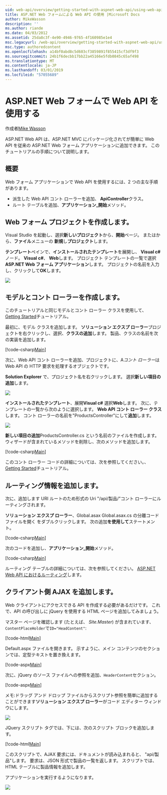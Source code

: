 ```yaml
---
uid: web-api/overview/getting-started-with-aspnet-web-api/using-web-api-with-aspnet-web-forms
title: ASP.NET Web フォームによる Web API の使用 |Microsoft Docs
author: MikeWasson
description: ''
ms.author: riande
ms.date: 04/03/2012
ms.assetid: 25da8c3f-4e90-4946-9765-4f160985e1e4
msc.legacyurl: /web-api/overview/getting-started-with-aspnet-web-api/using-web-api-with-aspnet-web-forms
msc.type: authoredcontent
ms.openlocfilehash: a14bf0abd8c5d603cf3859891f855415cf3df9f3
ms.sourcegitcommit: 24b1f6decbb17bb22a45166e5fdb0845c65af498
ms.translationtype: MT
ms.contentlocale: ja-JP
ms.lasthandoff: 03/01/2019
ms.locfileid: "57055689"
---
```

<a name="using-web-api-with-aspnet-web-forms"></a>ASP.NET Web フォームで Web API を使用する
====================
作成者[Mike Wasson](https://github.com/MikeWasson)

ASP.NET Web API は、ASP.NET MVC にパッケージ化されてが簡単に Web API を従来の ASP.NET Web フォーム アプリケーションに追加できます。 このチュートリアルの手順について説明します。

## <a name="overview"></a>概要

Web フォーム アプリケーションで Web API を使用するには、2 つの主な手順があります。

- 派生した Web API コント ローラーを追加、 **ApiController**クラス。
- ルート テーブルを追加、**アプリケーション\_開始**メソッド。

## <a name="create-a-web-forms-project"></a>Web フォーム プロジェクトを作成します。

Visual Studio を起動し、選択**新しいプロジェクト**から、**開始**ページ。 またはから、**ファイル**メニューの **新規**し**プロジェクト**します。

**テンプレート**ペインで、**インストールされたテンプレート**を展開し、 **Visual c#** ノード。 **Visual c#**、 **Web**します。 プロジェクト テンプレートの一覧で選択**ASP.NET Web フォーム アプリケーション**します。 プロジェクトの名前を入力し、クリックして**OK**します。

![](using-web-api-with-aspnet-web-forms/_static/image1.png)

## <a name="create-the-model-and-controller"></a>モデルとコント ローラーを作成します。

このチュートリアルと同じモデルとコント ローラー クラスを使用して、 [Getting Started](tutorial-your-first-web-api.md)チュートリアル。

最初に、モデル クラスを追加します。 **ソリューション エクスプ ローラー**プロジェクトを右クリックし、選択、**クラスの追加**します。 製品、クラスの名前を次の実装を追加します。

[!code-csharp[Main](using-web-api-with-aspnet-web-forms/samples/sample1.cs)]

次に、Web API コント ローラーを追加、プロジェクトに、A*コント ローラー*は Web API の HTTP 要求を処理するオブジェクトです。

**Solution Explorer** で、プロジェクト名を右クリックします。 選択**新しい項目の追加**します。

![](using-web-api-with-aspnet-web-forms/_static/image2.png)

**インストールされたテンプレート**、展開**Visual c#** 選択**Web**します。 次に、テンプレートの一覧から次のように選択します。 **Web API コント ローラー クラス**します。 コント ローラーの名前を"ProductsController"にして**追加**します。

![](using-web-api-with-aspnet-web-forms/_static/image3.png)

**新しい項目の追加**ProductsController.cs という名前のファイルを作成します。 ウィザードが含まれているメソッドを削除し、次のメソッドを追加します。

[!code-csharp[Main](using-web-api-with-aspnet-web-forms/samples/sample2.cs)]

このコント ローラー コードの詳細については、次を参照してください。、 [Getting Started](tutorial-your-first-web-api.md)チュートリアル。

## <a name="add-routing-information"></a>ルーティング情報を追加します。

次に、追加します URI ルートのため形式の Uri &quot;/api/製品/&quot;コント ローラーにルーティングされます。

**ソリューション エクスプ ローラー**、Global.asax Global.asax.cs の分離コード ファイルを開く をダブルクリックします。 次の追加**を使用して**ステートメント。

[!code-csharp[Main](using-web-api-with-aspnet-web-forms/samples/sample3.cs)]

次のコードを追加し、**アプリケーション\_開始**メソッド。

[!code-csharp[Main](using-web-api-with-aspnet-web-forms/samples/sample4.cs)]

ルーティング テーブルの詳細については、次を参照してください。 [ASP.NET Web API におけるルーティング](../web-api-routing-and-actions/routing-in-aspnet-web-api.md)します。

## <a name="add-client-side-ajax"></a>クライアント側 AJAX を追加します。

Web クライアントにアクセスできる API を作成する必要があるだけです。 これで、API の呼び出しに jQuery を使用する HTML ページを追加してみましょう。

マスター ページを確認します (たとえば、 *Site.Master*) が含まれています、`ContentPlaceHolder`で`ID="HeadContent"`:

[!code-html[Main](using-web-api-with-aspnet-web-forms/samples/sample8.html)]

Default.aspx ファイルを開きます。 示すように、メイン コンテンツのセクションでは、定型テキストを置き換えます。

[!code-aspx[Main](using-web-api-with-aspnet-web-forms/samples/sample5.aspx)]

次に、jQuery のソース ファイルへの参照を追加、`HeaderContent`セクション。

[!code-aspx[Main](using-web-api-with-aspnet-web-forms/samples/sample6.aspx?highlight=2)]

メモ:ドラッグ アンド ドロップ ファイルからスクリプト参照を簡単に追加することができます**ソリューション エクスプ ローラー**がコード エディター ウィンドウにします。

![](using-web-api-with-aspnet-web-forms/_static/image4.png)

JQuery スクリプト タグでは、下には、次のスクリプト ブロックを追加します。

[!code-html[Main](using-web-api-with-aspnet-web-forms/samples/sample7.html)]

このスクリプトで、AJAX 要求には、ドキュメントが読み込まれると、 &quot;api/製品&quot;します。 要求は、JSON 形式で製品の一覧を返します。 スクリプトでは、HTML テーブルに製品情報を追加します。

アプリケーションを実行するようになります。

![](using-web-api-with-aspnet-web-forms/_static/image5.png)
